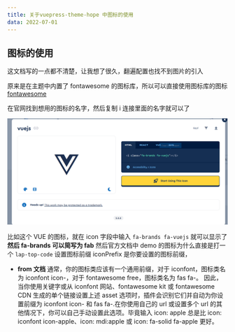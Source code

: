 ```yaml
---
title: 关于vuepress-theme-hope 中图标的使用
data: 2022-07-01
---
```


## 图标的使用

这文档写的一点都不清楚，让我想了很久，翻遍配置也找不到图片的引入

原来是在主题中内置了 fontawesome 的图标库，所以可以直接使用图标库的图标
[fontawesome](https://fontawesome.com/search?q=js&o=r)

在官网找到想用的图标的名字，然后复制 i 连接里面的名字就可以了

![](images/20240307135854.png)

比如这个 VUE 的图标，就在 icon 字段中输入 `fa-brands fa-vuejs`
就可以显示了
**然后 fa-brands 可以简写为 fab**
然后官方文档中 demo 的图标为什么直接是打一个 `lap-top-code`
设置图标前缀
iconPrefix 是你要设置的图标前缀，

- **from 文档**
  通常，你的图标类应该有一个通用前缀，对于 iconfont，图标类名为 iconfont icon-<ICON-NAME>，对于 fontawesome free，图标类名为 fas fa-<icon-name>。 因此，当你使用关键字或从 iconfont 网站、fontawesome kit 或 fontawesome CDN 生成的单个链接设置上述 asset 选项时，插件会识别它们并自动为你设置前缀为 iconfont icon- 和 fas fa-.在你使用自己的 url 或设置多个 url 的其他情况下，你可以自己手动设置此选项。毕竟输入 icon: apple 总是比 icon: iconfont icon-apple、icon: mdi:apple 或 icon: fa-solid fa-apple 更好。
